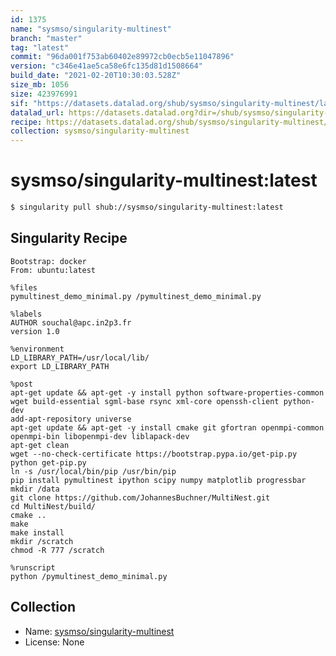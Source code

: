 ```yaml
---
id: 1375
name: "sysmso/singularity-multinest"
branch: "master"
tag: "latest"
commit: "96da001f753ab60402e89972cb0ecb5e11047896"
version: "c346e41ae5ca58e6fc135d81d1508664"
build_date: "2021-02-20T10:30:03.528Z"
size_mb: 1056
size: 423976991
sif: "https://datasets.datalad.org/shub/sysmso/singularity-multinest/latest/2021-02-20-96da001f-c346e41a/c346e41ae5ca58e6fc135d81d1508664.simg"
datalad_url: https://datasets.datalad.org?dir=/shub/sysmso/singularity-multinest/latest/2021-02-20-96da001f-c346e41a/
recipe: https://datasets.datalad.org/shub/sysmso/singularity-multinest/latest/2021-02-20-96da001f-c346e41a/Singularity
collection: sysmso/singularity-multinest
---
```


# sysmso/singularity-multinest:latest

```bash
$ singularity pull shub://sysmso/singularity-multinest:latest
```

## Singularity Recipe

```singularity
Bootstrap: docker
From: ubuntu:latest

%files
pymultinest_demo_minimal.py /pymultinest_demo_minimal.py

%labels
AUTHOR souchal@apc.in2p3.fr
version 1.0

%environment
LD_LIBRARY_PATH=/usr/local/lib/
export LD_LIBRARY_PATH

%post
apt-get update && apt-get -y install python software-properties-common wget build-essential sgml-base rsync xml-core openssh-client python-dev
add-apt-repository universe
apt-get update && apt-get -y install cmake git gfortran openmpi-common openmpi-bin libopenmpi-dev liblapack-dev
apt-get clean
wget --no-check-certificate https://bootstrap.pypa.io/get-pip.py
python get-pip.py
ln -s /usr/local/bin/pip /usr/bin/pip
pip install pymultinest ipython scipy numpy matplotlib progressbar
mkdir /data
git clone https://github.com/JohannesBuchner/MultiNest.git
cd MultiNest/build/
cmake ..
make
make install
mkdir /scratch
chmod -R 777 /scratch

%runscript
python /pymultinest_demo_minimal.py
```

## Collection

 - Name: [sysmso/singularity-multinest](https://github.com/sysmso/singularity-multinest)
 - License: None

